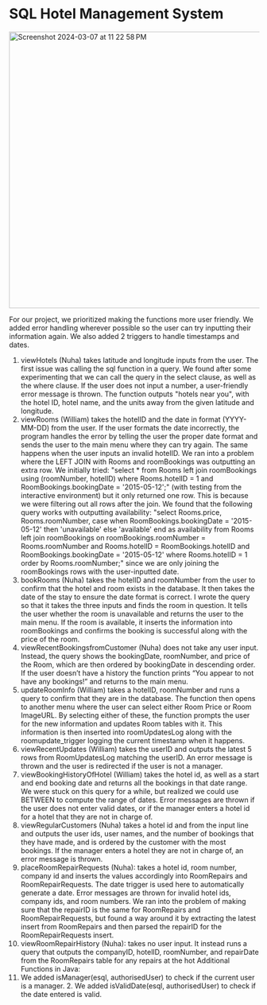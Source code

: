 # SQL Hotel Management System 
<img width="556" alt="Screenshot 2024-03-07 at 11 22 58 PM" src="https://github.com/nuharahman9/sql-hotelManagement/assets/72107811/e17a7a77-96f3-479d-8b99-f46ea60cd3d1">

For our project, we prioritized making the functions more user friendly. We added error handling wherever possible so the user can try inputting their information again. We also added 2 triggers to handle timestamps and dates.
1. viewHotels (Nuha) takes latitude and longitude inputs from the user. The first issue was calling the sql function in a query. We found after some experimenting that we can call the query in the select clause, as well as the where clause. If the user does not input a number, a user-friendly error message is thrown. The function outputs "hotels near you", with the hotel ID, hotel name, and the units away from the given latitude and longitude.
2. viewRooms (William) takes the hotelID and the date in format (YYYY-MM-DD) from the user. If the user formats the date incorrectly, the program handles the error by telling the user the proper date format and sends the user to the main menu where they can try again. The same happens when the user inputs an invalid hotelID. We ran into a problem where the LEFT JOIN with Rooms and roomBookings was outputting an extra row. We initially tried: "select * from Rooms left join roomBookings using (roomNumber, hotelID) where Rooms.hotelID = 1 and RoomBookings.bookingDate = '2015-05-12';" (with testing from the interactive environment) but it only returned one row. This is because we were filtering out all rows after the join. We found that the following query works with outputting availability: "select Rooms.price, Rooms.roomNumber, case when RoomBookings.bookingDate = '2015-05-12' then 'unavailable' else 'available' end as availability from Rooms left join roomBookings on roomBookings.roomNumber = Rooms.roomNumber and Rooms.hotelID = RoomBookings.hotelID and RoomBookings.bookingDate = '2015-05-12' where Rooms.hotelID = 1 order by Rooms.roomNumber;" since we are only joining the roomBookings rows with the user-inputted date.
3. bookRooms (Nuha) takes the hotelID and roomNumber from the user to confirm that the hotel and room exists in the database. It then takes the date of the stay to ensure the date format is correct. I wrote the query so that it takes the three inputs and finds the room in question. It tells the user whether the room is unavailable and returns the user to the main menu. If the room is available, it inserts the information into roomBookings and confirms the booking is successful along with the price of the room.
4. viewRecentBookingsfromCustomer (Nuha) does not take any user input. Instead, the query shows the bookingDate, roomNumber, and price of the Room, which are then
ordered by bookingDate in descending order. If the user doesn’t have a history the
function prints “You appear to not have any bookings!” and returns to the main menu.
5. updateRoomInfo (William) takes a hotelID, roomNumber and runs a query to confirm
that they are in the database. The function then opens to another menu where the user can select either Room Price or Room ImageURL. By selecting either of these, the function prompts the user for the new information and updates Room tables with it. This information is then inserted into roomUpdatesLog along with the roomupdate_trigger logging the current timestamp when it happens.
6. viewRecentUpdates (William) takes the userID and outputs the latest 5 rows from RoomUpdatesLog matching the userID. An error message is thrown and the user is redirected if the user is not a manager.
7. viewBookingHistoryOfHotel (William) takes the hotel id, as well as a start and end booking date and returns all the bookings in that date range. We were stuck on this query for a while, but realized we could use BETWEEN to compute the range of dates. Error messages are thrown if the user does not enter valid dates, or if the manager enters a hotel id for a hotel that they are not in charge of.
8. viewRegularCustomers (Nuha) takes a hotel id and from the input line and outputs the user ids, user names, and the number of bookings that they have made, and is ordered by the customer with the most bookings. If the manager enters a hotel they are not in charge of, an error message is thrown.
9. placeRoomRepairRequests (Nuha): takes a hotel id, room number, company id and inserts the values accordingly into RoomRepairs and RoomRepairRequests. The date trigger is used here to automatically generate a date. Error messages are thrown for invalid hotel ids, company ids, and room numbers. We ran into the problem of making sure that the repairID is the same for RoomRepairs and RoomRepairRequests, but found a way around it by extracting the latest insert from RoomRepairs and then parsed the repairID for the RoomRepairRequests insert.
10. viewRoomRepairHistory (Nuha): takes no user input. It instead runs a query that outputs the companyID, hotelID, roomNumber, and repairDate from the RoomRepairs table for any repairs at the hot
Additional Functions in Java:
1. We added isManager(esql, authorisedUser) to check if the current user is a manager. 2. We added isValidDate(esql, authorisedUser) to check if the date entered is valid.
